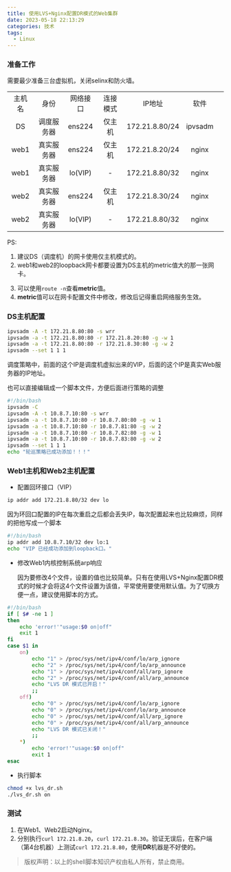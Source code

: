 ```yaml
---
title: 使用LVS+Nginx配置DR模式的Web集群
date: 2023-05-18 22:13:29
categories: 技术
tags:
  - Linux
---
```


### 准备工作

需要最少准备三台虚拟机，关闭selinx和防火墙。

||||||||
|:-:|:-:|:-:|:-:|:-:|:-:|:-:|
|主机名|身份|网络接口|连接模式|IP地址|软件|
|DS|调度服务器|ens224|仅主机|172.21.8.80/24|ipvsadm|
|web1|真实服务器|ens224|仅主机|172.21.8.20/24|nginx|
|web1|真实服务器|lo(VIP)|-|172.21.8.80/32|nginx|
|web2|真实服务器|ens224|仅主机|172.21.8.30/24|nginx|
|web2|真实服务器|lo(VIP)|-|172.21.8.80/32|nginx|

PS:

1. 建议DS（调度机）的网卡使用仅主机模式的。
2. web1和web2的loopback网卡都要设置为DS主机的metric值大的那一张网卡。
<!-- more -->
3. 可以使用```route -n```查看**metric**值。
4. **metric**值可以在网卡配置文件中修改，修改后记得重启网络服务生效。

### DS主机配置

```bash
ipvsadm -A -t 172.21.8.80:80 -s wrr
ipvsadm -a -t 172.21.8.80:80 -r 172.21.8.20:80 -g -w 1
ipvsadm -a -t 172.21.8.80:80 -r 172.21.8.30:80 -g -w 2
ipvsadm --set 1 1 1
```

调度策略中，前面的这个IP是调度机虚拟出来的VIP，后面的这个IP是真实Web服务器的IP地址。

也可以直接编辑成一个脚本文件，方便后面进行策略的调整

```bash
#!/bin/bash
ipvsadm -C
ipvsadm -A -t 10.8.7.10:80 -s wrr
ipvsadm -a -t 10.8.7.10:80 -r 10.8.7.80:80 -g -w 1
ipvsadm -a -t 10.8.7.10:80 -r 10.8.7.81:80 -g -w 2
ipvsadm -a -t 10.8.7.10:80 -r 10.8.7.82:80 -g -w 1
ipvsadm -a -t 10.8.7.10:80 -r 10.8.7.83:80 -g -w 2
ipvsadm --set 1 1 1
echo "轮巡策略已成功添加！！！"
```

### Web1主机和Web2主机配置

* 配置回环接口（VIP）

```bash
ip addr add 172.21.8.80/32 dev lo
```

因为环回口配置的IP在每次重启之后都会丢失IP，每次配置起来也比较麻烦，同样的把他写成一个脚本

```bash
#!/bin/bash
ip addr add 10.8.7.10/32 dev lo:1
echo "VIP 已经成功添加到loopback口。"
```

* 修改Web1内核控制系统arp响应

  因为要修改4个文件，设置的值也比较简单。只有在使用LVS+Nginx配置DR模式的时候才会将这4个文件设置为该值，平常使用要使用默认值。为了切换方便一点，建议使用脚本的方式。

```bash
#!/bin/bash
if [ $# -ne 1 ]
then
    echo 'error!'"usage:$0 on|off"
    exit 1
fi
case $1 in
    on)
        echo "1" > /proc/sys/net/ipv4/conf/lo/arp_ignore
        echo "2" > /proc/sys/net/ipv4/conf/lo/arp_announce
        echo "1" > /proc/sys/net/ipv4/conf/all/arp_ignore
        echo "2" > /proc/sys/net/ipv4/conf/all/arp_announce
        echo "LVS DR 模式已开启！"
        ;;
    off)
        echo "0" > /proc/sys/net/ipv4/conf/lo/arp_ignore
        echo "0" > /proc/sys/net/ipv4/conf/lo/arp_announce
        echo "0" > /proc/sys/net/ipv4/conf/all/arp_ignore
        echo "0" > /proc/sys/net/ipv4/conf/all/arp_announce
        echo "LVS DR 模式已关闭！"
        ;;
    *)
        echo 'error!'"usage:$0 on|off"
        exit 1
esac
```

* 执行脚本

```bash
chmod +x lvs_dr.sh
./lvs_dr.sh on
```

### 测试

1. 在Web1、Web2启动Nginx。
2. 分别执行```curl 172.21.8.20```，```curl 172.21.8.30```。验证无误后，在客户端（第4台机器）上测试```curl 172.21.8.80```，使用**DR**机器是不好使的。

>版权声明：以上的shell脚本知识产权由私人所有，禁止商用。